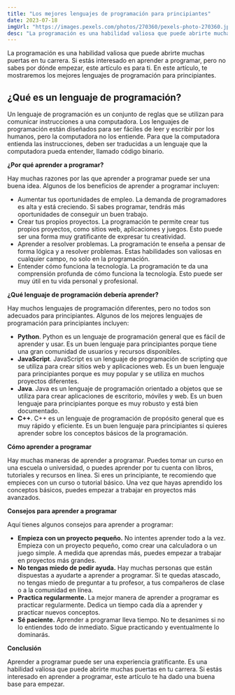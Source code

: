 ```yaml
---
title: "Los mejores lenguajes de programación para principiantes"
date: 2023-07-18
imgUrl: "https://images.pexels.com/photos/270360/pexels-photo-270360.jpeg?auto=compress&cs=tinysrgb&w=1260&h=750&dpr=1"
desc: "La programación es una habilidad valiosa que puede abrirte muchas puertas en tu carrera. Si estás interesado en aprender a programar, pero no sabes por dónde empezar, este artículo es para ti..."
---
```


La programación es una habilidad valiosa que puede abrirte muchas puertas en tu carrera. Si estás interesado en aprender a programar, pero no sabes por dónde empezar, este artículo es para ti. En este artículo, te mostraremos los mejores lenguajes de programación para principiantes.

## ¿Qué es un lenguaje de programación?

Un lenguaje de programación es un conjunto de reglas que se utilizan para comunicar instrucciones a una computadora. Los lenguajes de programación están diseñados para ser fáciles de leer y escribir por los humanos, pero la computadora no los entiende. Para que la computadora entienda las instrucciones, deben ser traducidas a un lenguaje que la computadora pueda entender, llamado código binario.

**¿Por qué aprender a programar?**

Hay muchas razones por las que aprender a programar puede ser una buena idea. Algunos de los beneficios de aprender a programar incluyen:

* Aumentar tus oportunidades de empleo. La demanda de programadores es alta y está creciendo. Si sabes programar, tendrás más oportunidades de conseguir un buen trabajo.
* Crear tus propios proyectos. La programación te permite crear tus propios proyectos, como sitios web, aplicaciones y juegos. Esto puede ser una forma muy gratificante de expresar tu creatividad.
* Aprender a resolver problemas. La programación te enseña a pensar de forma lógica y a resolver problemas. Estas habilidades son valiosas en cualquier campo, no solo en la programación.
* Entender cómo funciona la tecnología. La programación te da una comprensión profunda de cómo funciona la tecnología. Esto puede ser muy útil en tu vida personal y profesional.

**¿Qué lenguaje de programación debería aprender?**

Hay muchos lenguajes de programación diferentes, pero no todos son adecuados para principiantes. Algunos de los mejores lenguajes de programación para principiantes incluyen:

* **Python**. Python es un lenguaje de programación general que es fácil de aprender y usar. Es un buen lenguaje para principiantes porque tiene una gran comunidad de usuarios y recursos disponibles.
* **JavaScript**. JavaScript es un lenguaje de programación de scripting que se utiliza para crear sitios web y aplicaciones web. Es un buen lenguaje para principiantes porque es muy popular y se utiliza en muchos proyectos diferentes.
* **Java**. Java es un lenguaje de programación orientado a objetos que se utiliza para crear aplicaciones de escritorio, móviles y web. Es un buen lenguaje para principiantes porque es muy robusto y está bien documentado.
* **C++**. C++ es un lenguaje de programación de propósito general que es muy rápido y eficiente. Es un buen lenguaje para principiantes si quieres aprender sobre los conceptos básicos de la programación.

**Cómo aprender a programar**

Hay muchas maneras de aprender a programar. Puedes tomar un curso en una escuela o universidad, o puedes aprender por tu cuenta con libros, tutoriales y recursos en línea. Si eres un principiante, te recomiendo que empieces con un curso o tutorial básico. Una vez que hayas aprendido los conceptos básicos, puedes empezar a trabajar en proyectos más avanzados.

**Consejos para aprender a programar**

Aquí tienes algunos consejos para aprender a programar:

* **Empieza con un proyecto pequeño.** No intentes aprender todo a la vez. Empieza con un proyecto pequeño, como crear una calculadora o un juego simple. A medida que aprendas más, puedes empezar a trabajar en proyectos más grandes.
* **No tengas miedo de pedir ayuda.** Hay muchas personas que están dispuestas a ayudarte a aprender a programar. Si te quedas atascado, no tengas miedo de preguntar a tu profesor, a tus compañeros de clase o a la comunidad en línea.
* **Practica regularmente.** La mejor manera de aprender a programar es practicar regularmente. Dedica un tiempo cada día a aprender y practicar nuevos conceptos.
* **Sé paciente.** Aprender a programar lleva tiempo. No te desanimes si no lo entiendes todo de inmediato. Sigue practicando y eventualmente lo dominarás.

**Conclusión**

Aprender a programar puede ser una experiencia gratificante. Es una habilidad valiosa que puede abrirte muchas puertas en tu carrera. Si estás interesado en aprender a programar, este artículo te ha dado una buena base para empezar.

